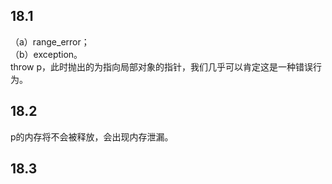 ## 18.1
（a）range_error；  
（b）exception。  
throw p，此时抛出的为指向局部对象的指针，我们几乎可以肯定这是一种错误行为。  
  
## 18.2
p的内存将不会被释放，会出现内存泄漏。  
  
## 18.3
